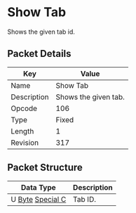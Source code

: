 # Show Tab
Shows the given tab id.

## Packet Details
| Key | Value |
|--|--|
| Name | Show Tab |
| Description | Shows the given tab. |
| Opcode | 106 |
| Type | Fixed |
| Length | 1 |
| Revision | 317 |

## Packet Structure
| Data Type | Description |
|--|--|
| U [Byte](/Data-Types.html#common-data-types) [Special C](/Data-Types.html#bespoke-data-types) | Tab ID. |
